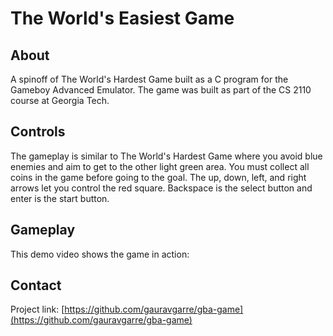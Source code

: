 # The World's Easiest Game

## About
A spinoff of The World's Hardest Game built as a C program for the Gameboy Advanced Emulator. The game was built as part of the CS 2110 course at Georgia Tech.

## Controls
The gameplay is similar to The World's Hardest Game where you avoid blue enemies and aim to get to the other light green area. You must collect all coins in the game before going to the goal. The up, down, left, and right arrows let you control the red square. Backspace is the select button and enter is the start button.

## Gameplay
This demo video shows the game in action: 

## Contact
Project link: [https://github.com/gauravgarre/gba-game](https://github.com/gauravgarre/gba-game)
